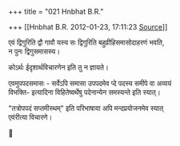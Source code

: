 +++
title = "021 Hnbhat B.R."

+++
[[Hnbhat B.R.	2012-01-23, 17:11:23 [Source](https://groups.google.com/g/bvparishat/c/ighw81e4q9o)]]



एवं द्विगुरिति द्वौ गावौ यस्य सः द्विगुरिति बहुव्रीहिसमासोदाहरणं भवति,  
न पुनः द्विगुसमासस्य।

कोऽर्थः ईदृशार्थविचारणेन इति तु न ज्ञायते।

एवमुपपदसमासः - सर्वेऽपि समासा उपपदमेव प्दे पदस्य समीपे वा अव्ययं  
विभक्ति- इत्यादिना विहितेष्वर्थेषु पदेनान्येन समस्यन्ते इति स्यात्।

"तत्रोपपदं सप्तमीस्थम्" इति परिभाषाया अपि मन्दप्रयोजनमेव स्यात्  
एवंरीत्या विचारणे।



